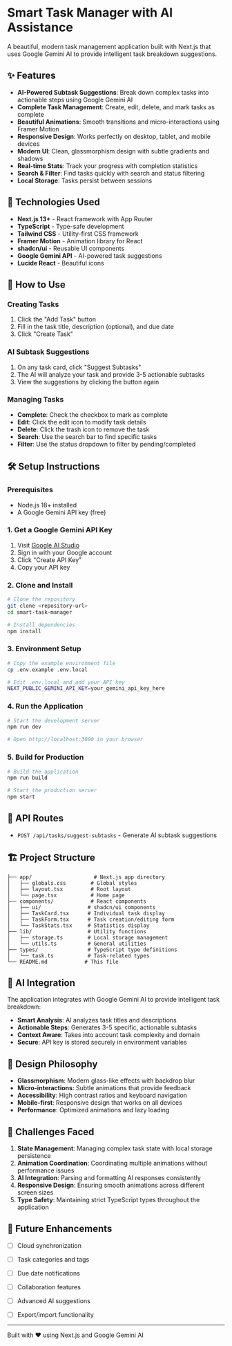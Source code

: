 # Smart Task Manager with AI Assistance

A beautiful, modern task management application built with Next.js that uses Google Gemini AI to provide intelligent task breakdown suggestions.

## ✨ Features

- **AI-Powered Subtask Suggestions**: Break down complex tasks into actionable steps using Google Gemini AI
- **Complete Task Management**: Create, edit, delete, and mark tasks as complete
- **Beautiful Animations**: Smooth transitions and micro-interactions using Framer Motion
- **Responsive Design**: Works perfectly on desktop, tablet, and mobile devices
- **Modern UI**: Clean, glassmorphism design with subtle gradients and shadows
- **Real-time Stats**: Track your progress with completion statistics
- **Search & Filter**: Find tasks quickly with search and status filtering
- **Local Storage**: Tasks persist between sessions

## 🚀 Technologies Used

- **Next.js 13+** - React framework with App Router
- **TypeScript** - Type-safe development
- **Tailwind CSS** - Utility-first CSS framework
- **Framer Motion** - Animation library for React
- **shadcn/ui** - Reusable UI components
- **Google Gemini API** - AI-powered task suggestions
- **Lucide React** - Beautiful icons

## 🎯 How to Use

### Creating Tasks
1. Click the "Add Task" button
2. Fill in the task title, description (optional), and due date
3. Click "Create Task"

### AI Subtask Suggestions
1. On any task card, click "Suggest Subtasks"
2. The AI will analyze your task and provide 3-5 actionable subtasks
3. View the suggestions by clicking the button again

### Managing Tasks
- **Complete**: Check the checkbox to mark as complete
- **Edit**: Click the edit icon to modify task details
- **Delete**: Click the trash icon to remove the task
- **Search**: Use the search bar to find specific tasks
- **Filter**: Use the status dropdown to filter by pending/completed

## 🛠️ Setup Instructions

### Prerequisites

- Node.js 18+ installed
- A Google Gemini API key (free)

### 1. Get a Google Gemini API Key

1. Visit [Google AI Studio](https://aistudio.google.com/app/apikey)
2. Sign in with your Google account
3. Click "Create API Key"
4. Copy your API key

### 2. Clone and Install

```bash
# Clone the repository
git clone <repository-url>
cd smart-task-manager

# Install dependencies
npm install
```

### 3. Environment Setup

```bash
# Copy the example environment file
cp .env.example .env.local

# Edit .env.local and add your API key
NEXT_PUBLIC_GEMINI_API_KEY=your_gemini_api_key_here
```

### 4. Run the Application

```bash
# Start the development server
npm run dev

# Open http://localhost:3000 in your browser
```

### 5. Build for Production

```bash
# Build the application
npm run build

# Start the production server
npm start
```

## 🔧 API Routes

- `POST /api/tasks/suggest-subtasks` - Generate AI subtask suggestions

## 🏗️ Project Structure

```
├── app/                    # Next.js app directory
│   ├── globals.css        # Global styles
│   ├── layout.tsx         # Root layout
│   └── page.tsx           # Home page
├── components/            # React components
│   ├── ui/               # shadcn/ui components
│   ├── TaskCard.tsx      # Individual task display
│   ├── TaskForm.tsx      # Task creation/editing form
│   └── TaskStats.tsx     # Statistics display
├── lib/                  # Utility functions
│   ├── storage.ts        # Local storage management
│   └── utils.ts          # General utilities
├── types/                # TypeScript type definitions
│   └── task.ts           # Task-related types
└── README.md            # This file
```

## 🤖 AI Integration

The application integrates with Google Gemini AI to provide intelligent task breakdown:

- **Smart Analysis**: AI analyzes task titles and descriptions
- **Actionable Steps**: Generates 3-5 specific, actionable subtasks
- **Context Aware**: Takes into account task complexity and domain
- **Secure**: API key is stored securely in environment variables

## 🎨 Design Philosophy

- **Glassmorphism**: Modern glass-like effects with backdrop blur
- **Micro-interactions**: Subtle animations that provide feedback
- **Accessibility**: High contrast ratios and keyboard navigation
- **Mobile-first**: Responsive design that works on all devices
- **Performance**: Optimized animations and lazy loading

## 🧩 Challenges Faced

1. **State Management**: Managing complex task state with local storage persistence
2. **Animation Coordination**: Coordinating multiple animations without performance issues
3. **AI Integration**: Parsing and formatting AI responses consistently
4. **Responsive Design**: Ensuring smooth animations across different screen sizes
5. **Type Safety**: Maintaining strict TypeScript types throughout the application

## 🚀 Future Enhancements

- [ ] Cloud synchronization
- [ ] Task categories and tags
- [ ] Due date notifications
- [ ] Collaboration features
- [ ] Advanced AI suggestions
- [ ] Export/import functionality


---

Built with ❤️ using Next.js and Google Gemini AI